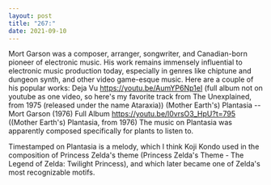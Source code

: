 ```yaml
---
layout: post
title: "267:"
date: 2021-09-10
---
```


Mort Garson was a composer, arranger, songwriter, and Canadian-born pioneer of electronic music. His work remains immensely influential to electronic music production today, especially in genres like chiptune and dungeon synth, and other video game-esque music. Here are a couple of his popular works:
 Deja Vu
https://youtu.be/AumYP6Np1eI (full album not on youtube as one video, so here's my favorite track from The Unexplained, from 1975 (released under the name Ataraxia))
 (Mother Earth's) Plantasia -- Mort Garson (1976) Full Album
https://youtu.be/l0vrsO3_HpU?t=795 ((Mother Earth's) Plantasia, from 1976) The music on Plantasia was apparently composed specifically for plants to listen to.


Timestamped on Plantasia is a melody, which I think Koji Kondo used in the composition of Princess Zelda's theme 
(Princess Zelda's Theme - The Legend of Zelda: Twilight Princess), 
and which later became one of Zelda's most recognizable motifs.
